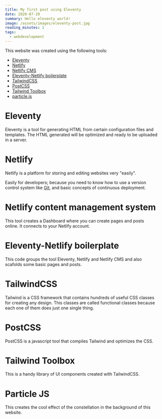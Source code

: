 ```yaml
---
title: My first post using Eleventy
date: 2020-07-20
summary: Hello eleventy world!
image: /assets/images/eleventy-post.jpg
reading_minutes: 1
tags:
  - webdevelopment
---
```

This website was created using the following tools:

* [Eleventy](https://www.11ty.dev/)
* [Netlify](https://www.netlify.com/)
* [Netlify CMS](https://www.netlifycms.org/)
* [Eleventy-Netlify boilerplate](https://github.com/danurbanowicz/eleventy-netlify-boilerplate/)
* [TailwindCSS](https://tailwindcss.com/)
* [PostCSS](https://postcss.org/)
* [Tailwind Toolbox](https://www.tailwindtoolbox.com/)
* [particle.js](https://marcbruederlin.github.io/particles.js/)

# Eleventy

Eleventy is a tool for generating HTML from certain configuration files and templates. The HTML generated will be optimized and ready to be uploaded in a server.

# Netlify

Netlify is a platform for storing and editing websites very "easily". 

Easily for developers; because you need to know how to use a version control system like [Git](https://git-scm.com/), and basic concepts of continuous deployment.

# Netlify content management system

This tool creates a Dashboard where you can create pages and posts online. It connects to your Netlify account.

# Eleventy-Netlify boilerplate 

This code groups the tool Eleventy, Netlify and Netlify CMS and also scafolds some basic pages and posts.

# TailwindCSS

Tailwind is a CSS framework that contains hundreds of useful CSS classes for creating any design. This classes are called functional classes because each one of them does just one single thing.

# PostCSS

PostCSS is a javascript tool that compiles Tailwind and optimizes the CSS.

# Tailwind Toolbox

This is a handy library of UI components created with TailwindCSS.

# Particle JS

This creates the cool effect of the constellation in the background of this website.
